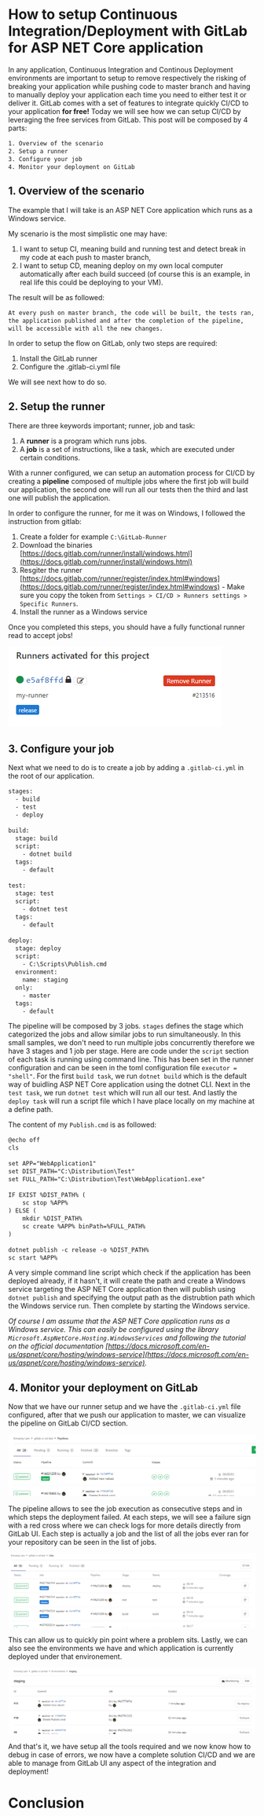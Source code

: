 # How to setup Continuous Integration/Deployment with GitLab for ASP NET Core application

In any application, Continuous Integration and Continous Deployment environments are important to setup to remove respectively the risking of breaking your application while pushing code to master branch and having to manually deploy your application each time you need to either test it or deliver it. GitLab comes with a set of features to integrate quickly CI/CD to your application __for free!__
Today we will see how we can setup CI/CD by leveraging the free services from GitLab.
This post will be composed by 4 parts:

```
1. Overview of the scenario
2. Setup a runner
3. Configure your job
4. Monitor your deployment on GitLab
```

## 1. Overview of the scenario

The example that I will take is an ASP NET Core application which runs as a Windows service.

My scenario is the most simplistic one may have:

 1. I want to setup CI, meaning build and running test and detect break in my code at each push to master branch,
 2. I want to setup CD, meaning deploy on my own local computer automatically after each build succeed (of course this is an example, in real life this could be deploying to your VM).

The result will be as followed:

```
At every push on master branch, the code will be built, the tests ran, the application published and after the completion of the pipeline, will be accessible with all the new changes.
```

In order to setup the flow on GitLab, only two steps are required:

 1. Install the GitLab runner
 2. Configure the .gitlab-ci.yml file

We will see next how to do so.

## 2. Setup the runner

There are three keywords important; runner, job and task:

 1. A __runner__ is a program which runs jobs.
 2. A __job__ is a set of instructions, like a task, which are executed under certain conditions.

With a runner configured, we can setup an automation process for CI/CD by creating a __pipeline__ composed of multiple jobs where the first job will build our application, the second one will run all our tests then the third and last one will publish the application. 

In order to configure the runner, for me it was on Windows, I followed the instruction from gitlab:

1. Create a folder for example `C:\GitLab-Runner`
2. Download the binaries [https://docs.gitlab.com/runner/install/windows.html](https://docs.gitlab.com/runner/install/windows.html)
3. Resgiter the runner [https://docs.gitlab.com/runner/register/index.html#windows](https://docs.gitlab.com/runner/register/index.html#windows) - Make sure you copy the token from `Settings > CI/CD > Runners settings > Specific Runners`.
4. Install the runner as a Windows service 

Once you completed this steps, you should have a fully functional runner read to accept jobs!

![preview_runner](https://raw.githubusercontent.com/Kimserey/BlogArchive/master/img/20171207_gitlab_ci/1_runner.PNG)

## 3. Configure your job

Next what we need to do is to create a job by adding a `.gitlab-ci.yml` in the root of our application.

```
stages:
  - build
  - test
  - deploy
  
build:
  stage: build
  script:
    - dotnet build
  tags:
    - default

test:
  stage: test
  script:
    - dotnet test
  tags:
    - default

deploy:
  stage: deploy
  script:
    - C:\Scripts\Publish.cmd
  environment:
    name: staging
  only:
    - master
  tags:
    - default
```

The pipeline will be composed by 3 jobs. `stages` defines the stage which categorized the jobs and allow similar jobs to run simultaneously. In this small samples, we don't need to run multiple jobs concurrently therefore we have 3 stages and 1 job per stage.
Here are code under the `script` section of each task is running using command line. This has been set in the runner configuration and can be seen in the toml configuration file `executor = "shell"`.
For the first `build task`, we run `dotnet build` which is the default way of buidling ASP NET Core application using the dotnet CLI.
Next in the `test task`, we run `dotnet test` which will run all our test.
And lastly the `deploy task` will run a script file which I have place locally on my machine at a define path.

The content of my `Publish.cmd` is as followed:

```
@echo off
cls

set APP="WebApplication1"
set DIST_PATH="C:\Distribution\Test"
set FULL_PATH="C:\Distribution\Test\WebApplication1.exe"

IF EXIST %DIST_PATH% (
	sc stop %APP%
) ELSE (
	mkdir %DIST_PATH%
	sc create %APP% binPath=%FULL_PATH%
)

dotnet publish -c release -o %DIST_PATH%
sc start %APP%
```

A very simple command line script which check if the application has been deployed already, if it hasn't, it will create the path and create a Windows service targeting the ASP NET Core application then will publish using `dotnet publish` and specifying the output path as the distrubtion path which the Windows service run. Then complete by starting the Windows service.

_Of course I am assume that the ASP NET Core application runs as a Windows service. This can easily be configured using the library `Microsoft.AspNetCore.Hosting.WindowsServices` and following the tutorial on the official documentation [https://docs.microsoft.com/en-us/aspnet/core/hosting/windows-service](https://docs.microsoft.com/en-us/aspnet/core/hosting/windows-service)._

## 4. Monitor your deployment on GitLab

Now that we have our runner setup and we have the `.gitlab-ci.yml` file configured, after that we push our application to master, we can visualize the pipeline on GitLab CI/CD section.

![pipeline](https://raw.githubusercontent.com/Kimserey/BlogArchive/master/img/20171207_gitlab_ci/2_pipeline.PNG)

The pipeline allows to see the job execution as consecutive steps and in which steps the deployment failed. At each steps, we will see a failure sign with a red cross where we can check logs for more details directly from GitLab UI.
Each step is actually a job and the list of all the jobs ever ran for your repository can be seen in the list of jobs.

![jobs](https://raw.githubusercontent.com/Kimserey/BlogArchive/master/img/20171207_gitlab_ci/3_jobs.PNG)

This can allow us to quickly pin point where a problem sits. Lastly, we can also see the environments we have and which application is currently deployed under that environement.

![environment](https://raw.githubusercontent.com/Kimserey/BlogArchive/master/img/20171207_gitlab_ci/4_environments.PNG)

And that's it, we have setup all the tools required and we now know how to debug in case of errors, we now have a complete solution CI/CD and we are able to manage from GitLab UI any aspect of the integration and deployment!

# Conclusion